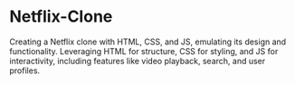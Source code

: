 # Netflix-Clone
Creating a Netflix clone with HTML, CSS, and JS, emulating its design and functionality. Leveraging HTML for structure, CSS for styling, and JS for interactivity, including features like video playback, search, and user profiles.
